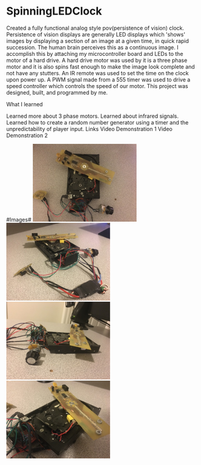 # SpinningLEDClock #

Created a fully functional analog style pov(persistence of vision) clock. Persistence of vision displays are generally LED displays which 'shows' images by displaying a section of an image at a given time, in quick rapid succession. The human brain perceives this as a continuous image. I accomplish this by attaching my microcontroller board and LEDs to the motor of a hard drive. A hard drive motor was used by it is a three phase motor and it is also spins fast enough to make the image look complete and not have any stutters. An IR remote was used to set the time on the clock upon power up. A PWM signal made from a 555 timer was used to drive a speed controller which controls the speed of our motor. This project was designed, built, and programmed by me.

What I learned

Learned more about 3 phase motors.
Learned about infrared signals.
Learned how to create a random number generator using a timer and the unpredictability of player input.
Links
Video Demonstration 1
Video Demonstration 2

#Images#
<img src = "Images/image1.jpeg" width = "274" height = "205">
<img src = "Images/image2.jpeg" width = "274" height = "205">
<img src = "Images/image3.jpeg" width = "274" height = "205">
<img src = "Images/image4.jpeg" width = "274" height = "205">